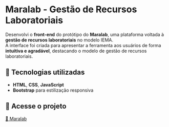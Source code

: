 # Maralab - Gestão de Recursos Laboratoriais  

Desenvolvi o **front-end** do protótipo do **Maralab**, uma plataforma voltada à **gestão de recursos laboratoriais** no modelo IEMA.  
A interface foi criada para apresentar a ferramenta aos usuários de forma **intuitiva e agradável**, destacando o modelo de gestão de recursos laboratoriais.  

## 🚀 Tecnologias utilizadas  
- **HTML**, **CSS**, **JavaScript**  
- **Bootstrap** para estilização responsiva  

## 🔗 Acesse o projeto  
[🔗 Maralab](https://projeto-maralab.vercel.app)  
